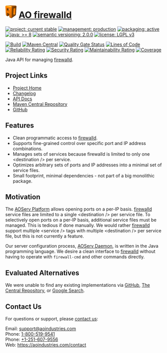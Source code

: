 # [<img src="ao-logo.png" alt="AO Logo" width="35" height="40">](https://github.com/ao-apps) [AO firewalld](https://github.com/ao-apps/ao-firewalld)

[![project: current stable](https://aoindustries.com/ao-badges/project-current-stable.svg)](https://aoindustries.com/life-cycle#project-current-stable)
[![management: production](https://aoindustries.com/ao-badges/management-production.svg)](https://aoindustries.com/life-cycle#management-production)
[![packaging: active](https://aoindustries.com/ao-badges/packaging-active.svg)](https://aoindustries.com/life-cycle#packaging-active)  
[![java: &gt;= 8](https://aoindustries.com/ao-badges/java-8.svg)](https://docs.oracle.com/javase/8/docs/api/)
[![semantic versioning: 2.0.0](https://aoindustries.com/ao-badges/semver-2.0.0.svg)](http://semver.org/spec/v2.0.0.html)
[![license: LGPL v3](https://aoindustries.com/ao-badges/license-lgpl-3.0.svg)](https://www.gnu.org/licenses/lgpl-3.0)

[![Build](https://github.com/ao-apps/ao-firewalld/workflows/Build/badge.svg?branch=master)](https://github.com/ao-apps/ao-firewalld/actions?query=workflow%3ABuild)
[![Maven Central](https://maven-badges.herokuapp.com/maven-central/com.aoindustries/ao-firewalld/badge.svg)](https://maven-badges.herokuapp.com/maven-central/com.aoindustries/ao-firewalld)
[![Quality Gate Status](https://sonarcloud.io/api/project_badges/measure?branch=master&project=com.aoapps.platform%3Aaoapps-firewalld&metric=alert_status)](https://sonarcloud.io/dashboard?branch=master&id=com.aoapps.platform%3Aaoapps-firewalld)
[![Lines of Code](https://sonarcloud.io/api/project_badges/measure?branch=master&project=com.aoapps.platform%3Aaoapps-firewalld&metric=ncloc)](https://sonarcloud.io/component_measures?branch=master&id=com.aoapps.platform%3Aaoapps-firewalld&metric=ncloc)  
[![Reliability Rating](https://sonarcloud.io/api/project_badges/measure?branch=master&project=com.aoapps.platform%3Aaoapps-firewalld&metric=reliability_rating)](https://sonarcloud.io/component_measures?branch=master&id=com.aoapps.platform%3Aaoapps-firewalld&metric=Reliability)
[![Security Rating](https://sonarcloud.io/api/project_badges/measure?branch=master&project=com.aoapps.platform%3Aaoapps-firewalld&metric=security_rating)](https://sonarcloud.io/component_measures?branch=master&id=com.aoapps.platform%3Aaoapps-firewalld&metric=Security)
[![Maintainability Rating](https://sonarcloud.io/api/project_badges/measure?branch=master&project=com.aoapps.platform%3Aaoapps-firewalld&metric=sqale_rating)](https://sonarcloud.io/component_measures?branch=master&id=com.aoapps.platform%3Aaoapps-firewalld&metric=Maintainability)
[![Coverage](https://sonarcloud.io/api/project_badges/measure?branch=master&project=com.aoapps.platform%3Aaoapps-firewalld&metric=coverage)](https://sonarcloud.io/component_measures?branch=master&id=com.aoapps.platform%3Aaoapps-firewalld&metric=Coverage)

Java API for managing [firewalld](http://www.firewalld.org/).

## Project Links
* [Project Home](https://aoindustries.com/ao-firewalld/)
* [Changelog](https://aoindustries.com/ao-firewalld/changelog)
* [API Docs](https://aoindustries.com/ao-firewalld/apidocs/)
* [Maven Central Repository](https://search.maven.org/artifact/com.aoindustries/ao-firewalld)
* [GitHub](https://github.com/ao-apps/ao-firewalld)

## Features
* Clean programmatic access to [firewalld](http://www.firewalld.org/).
* Supports fine-grained control over specific port and IP address combinations.
* Manages sets of services because firewalld is limited to only one &lt;destination /&gt; per service.
* Optimizes arbitrary sets of ports and IP addresses into a minimal set of service files.
* Small footprint, minimal dependencies - not part of a big monolithic package.

## Motivation
The [AOServ Platform](https://aoindustries.com/aoserv/) allows opening ports on a per-IP basis.  [firewalld](http://www.firewalld.org/) service files are limited to a single &lt;destination /&gt; per service file.  To selectively open ports on a per-IP basis, additional service files must be managed.  This is tedious if done manually.  We would rather [firewalld](http://www.firewalld.org/) support multiple &lt;service /&gt; tags with multiple &lt;destination /&gt; per service file, but this is not currently a feature.

Our server configuration process, [AOServ Daemon](https://github.com/ao-apps/aoserv-daemon), is written in the Java programming language.  We desire a clean interface to [firewalld](http://www.firewalld.org/) without having to operate with `firewall-cmd` and other commands directly.

## Evaluated Alternatives
We were unable to find any existing implementations via [GitHub](https://github.com/search?utf8=%E2%9C%93&q=java+firewalld&type=Repositories&ref=searchresults), [The Central Repository](http://search.maven.org/#search|ga|1|firewalld), or [Google Search](https://www.google.com/search?q=java+api+for+firewalld).

## Contact Us
For questions or support, please [contact us](https://aoindustries.com/contact):

Email: [support@aoindustries.com](mailto:support@aoindustries.com)  
Phone: [1-800-519-9541](tel:1-800-519-9541)  
Phone: [+1-251-607-9556](tel:+1-251-607-9556)  
Web: https://aoindustries.com/contact
